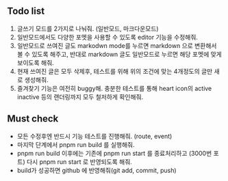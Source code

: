 ## Todo list

1. 글쓰기 모드를 2가지로 나눠줘. (일반모드, 마크다운모드)
2. 일반모드에서도 다양한 포멧을 사용할 수 있도록 editor 기능을 수정해줘.
3. 일반모드로 쓰여진 글도 markodwn mode를 누르면 markdown 으로 변환해서 볼 수 있도록 해주고, 반대로 markdown 글도 일반모드로 누르면 해당 포멧에 맞게 보이도록 해줘.
4. 현재 쓰여진 글은 모두 삭제후, 테스트를 위해 위의 조건에 맞는 4개정도의 글만 새로 생성해줘.
5. 즐겨찾기 기능은 여전히 buggy해. 충분한 테스트를 통해 heart icon의 active inactive 등의 랜더링까지 모두 철저하게 확인해줘.

## Must check
- 모든 수정후엔 반드시 기능 테스트를 진행해줘. (route, event)
- 마지막 단계에서 pnpm run build 를 실행해줘.
- pnpm run build 이후에는 기존에 pnpm run start 를 종료처리하고 (3000번 포트) 다시 pnpm run start 로 반영되도록 해줘.
- build가 성공하면 github 에 반영해줘(git add, commit, push)

